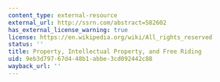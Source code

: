 ```yaml
---
content_type: external-resource
external_url: http://ssrn.com/abstract=582602
has_external_license_warning: true
license: https://en.wikipedia.org/wiki/All_rights_reserved
status: ''
title: Property, Intellectual Property, and Free Riding
uid: 9eb3d797-67d4-48b1-abbe-3cd092442c88
wayback_url: ''
---
```


